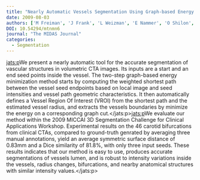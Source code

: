 ```yaml
---
title: "Nearly Automatic Vessels Segmentation Using Graph-based Energy Minimization"
date: 2009-08-03
authors: ['M Freiman', 'J Frank', 'L Weizman', 'E Nammer', 'O Shilon', 'L Joskowicz', 'J Sosna']
DOI: 10.54294/mtnmn6
journal: "The MIDAS Journal"
categories: 
  - Segmentation
---
```

<jats:p>We present a nearly automatic tool for the accurate segmentation of vascular structures in volumetric CTA images. Its inputs are a start and an end seed points inside the vessel. The two-step graph-based energy minimization method starts by computing the weighted shortest path between the vessel seed endpoints based on local image and seed intensities and vessel path geometric characteristics. It then automatically defines a Vessel Region Of Interest (VROI) from the shortest path and the estimated vessel radius, and extracts the vessels boundaries by minimize the energy on a corresponding graph cut.</jats:p><jats:p>We evaluate our method within the 2009 MICCAI 3D Segmentation Challenge for Clinical Applications Workshop. Experimental results on the 46 carotid bifurcations from clinical CTAs, compared to ground-truth genrated by averaging three manual annotations, yield an average symmetric surface distance of 0.83mm and a Dice similarity of 81.8%, with only three input seeds. These results indicates that our method is easy to use, produces accurate segmentations of vessels lumen, and is robust to intensity variations inside the vessels, radius changes, bifurcations, and nearby anatomical structures with similar intensity values.</jats:p>
            